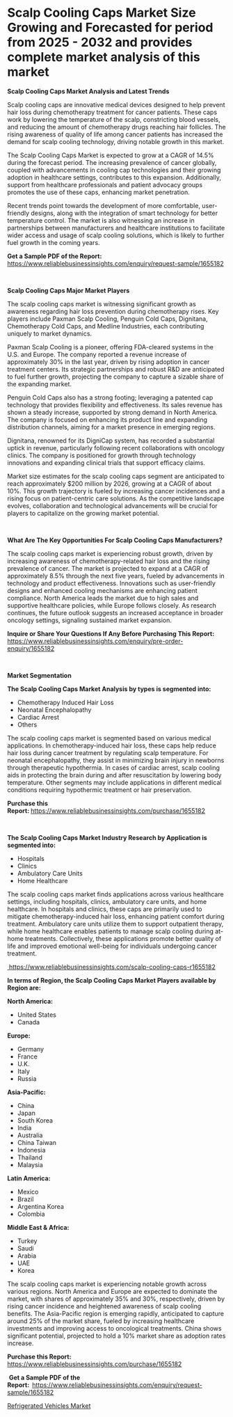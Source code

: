 <p><h1>Scalp Cooling Caps Market Size Growing and Forecasted for period from 2025 - 2032 and provides complete market analysis of this market</h1></p><p><strong>Scalp Cooling Caps Market Analysis and Latest Trends</strong></p>
<p><p>Scalp cooling caps are innovative medical devices designed to help prevent hair loss during chemotherapy treatment for cancer patients. These caps work by lowering the temperature of the scalp, constricting blood vessels, and reducing the amount of chemotherapy drugs reaching hair follicles. The rising awareness of quality of life among cancer patients has increased the demand for scalp cooling technology, driving notable growth in this market.</p><p>The Scalp Cooling Caps Market is expected to grow at a CAGR of 14.5% during the forecast period. The increasing prevalence of cancer globally, coupled with advancements in cooling cap technologies and their growing adoption in healthcare settings, contributes to this expansion. Additionally, support from healthcare professionals and patient advocacy groups promotes the use of these caps, enhancing market penetration.</p><p>Recent trends point towards the development of more comfortable, user-friendly designs, along with the integration of smart technology for better temperature control. The market is also witnessing an increase in partnerships between manufacturers and healthcare institutions to facilitate wider access and usage of scalp cooling solutions, which is likely to further fuel growth in the coming years.</p></p>
<p><strong>Get a Sample PDF of the Report:&nbsp;</strong> <a href="https://www.reliablebusinessinsights.com/enquiry/request-sample/1655182?utm_campaign=3183&utm_medium=2&utm_source=Github&utm_content=ia&utm_term=07032025&utm_id=scalp-cooling-caps">https://www.reliablebusinessinsights.com/enquiry/request-sample/1655182</a></p>
<p>&nbsp;</p>
<p><strong>Scalp Cooling Caps Major Market Players</strong></p>
<p><p>The scalp cooling caps market is witnessing significant growth as awareness regarding hair loss prevention during chemotherapy rises. Key players include Paxman Scalp Cooling, Penguin Cold Caps, Dignitana, Chemotherapy Cold Caps, and Medline Industries, each contributing uniquely to market dynamics.</p><p>Paxman Scalp Cooling is a pioneer, offering FDA-cleared systems in the U.S. and Europe. The company reported a revenue increase of approximately 30% in the last year, driven by rising adoption in cancer treatment centers. Its strategic partnerships and robust R&D are anticipated to fuel further growth, projecting the company to capture a sizable share of the expanding market.</p><p>Penguin Cold Caps also has a strong footing; leveraging a patented cap technology that provides flexibility and effectiveness. Its sales revenue has shown a steady increase, supported by strong demand in North America. The company is focused on enhancing its product line and expanding distribution channels, aiming for a market presence in emerging regions.</p><p>Dignitana, renowned for its DigniCap system, has recorded a substantial uptick in revenue, particularly following recent collaborations with oncology clinics. The company is positioned for growth through technology innovations and expanding clinical trials that support efficacy claims.</p><p>Market size estimates for the scalp cooling caps segment are anticipated to reach approximately $200 million by 2026, growing at a CAGR of about 10%. This growth trajectory is fueled by increasing cancer incidences and a rising focus on patient-centric care solutions. As the competitive landscape evolves, collaboration and technological advancements will be crucial for players to capitalize on the growing market potential.</p></p>
<p>&nbsp;</p>
<p><strong>What Are The Key Opportunities For Scalp Cooling Caps Manufacturers?</strong></p>
<p><p>The scalp cooling caps market is experiencing robust growth, driven by increasing awareness of chemotherapy-related hair loss and the rising prevalence of cancer. The market is projected to expand at a CAGR of approximately 8.5% through the next five years, fueled by advancements in technology and product effectiveness. Innovations such as user-friendly designs and enhanced cooling mechanisms are enhancing patient compliance. North America leads the market due to high sales and supportive healthcare policies, while Europe follows closely. As research continues, the future outlook suggests an increased acceptance in broader oncology settings, signaling sustained market expansion.</p></p>
<p><strong>Inquire or Share Your Questions If Any Before Purchasing This Report:</strong> <a href="https://www.reliablebusinessinsights.com/enquiry/pre-order-enquiry/1655182?utm_campaign=3183&utm_medium=2&utm_source=Github&utm_content=ia&utm_term=07032025&utm_id=scalp-cooling-caps">https://www.reliablebusinessinsights.com/enquiry/pre-order-enquiry/1655182</a></p>
<p>&nbsp;</p>
<p><strong>Market Segmentation</strong></p>
<p><strong>The Scalp Cooling Caps Market Analysis by types is segmented into:</strong></p>
<p><ul><li>Chemotherapy Induced Hair Loss</li><li>Neonatal Encephalopathy</li><li>Cardiac Arrest</li><li>Others</li></ul></p>
<p><p>The scalp cooling caps market is segmented based on various medical applications. In chemotherapy-induced hair loss, these caps help reduce hair loss during cancer treatment by regulating scalp temperature. For neonatal encephalopathy, they assist in minimizing brain injury in newborns through therapeutic hypothermia. In cases of cardiac arrest, scalp cooling aids in protecting the brain during and after resuscitation by lowering body temperature. Other segments may include applications in different medical conditions requiring hypothermic treatment or hair preservation.</p></p>
<p><strong>Purchase this Report:&nbsp;</strong><a href="https://www.reliablebusinessinsights.com/purchase/1655182?utm_campaign=3183&utm_medium=2&utm_source=Github&utm_content=ia&utm_term=07032025&utm_id=scalp-cooling-caps">https://www.reliablebusinessinsights.com/purchase/1655182</a></p>
<p>&nbsp;</p>
<p><strong>The Scalp Cooling Caps Market Industry Research by Application is segmented into:</strong></p>
<p><ul><li>Hospitals</li><li>Clinics</li><li>Ambulatory Care Units</li><li>Home Healthcare</li></ul></p>
<p><p>The scalp cooling caps market finds applications across various healthcare settings, including hospitals, clinics, ambulatory care units, and home healthcare. In hospitals and clinics, these caps are primarily used to mitigate chemotherapy-induced hair loss, enhancing patient comfort during treatment. Ambulatory care units utilize them to support outpatient therapy, while home healthcare enables patients to manage scalp cooling during at-home treatments. Collectively, these applications promote better quality of life and improved emotional well-being for individuals undergoing cancer treatment.</p></p>
<p><a href="https://www.reliablebusinessinsights.com/scalp-cooling-caps-r1655182?utm_campaign=3183&utm_medium=2&utm_source=Github&utm_content=ia&utm_term=07032025&utm_id=scalp-cooling-caps">&nbsp;https://www.reliablebusinessinsights.com/scalp-cooling-caps-r1655182</a></p>
<p><strong>In terms of Region, the Scalp Cooling Caps Market Players available by Region are:</strong></p>
<p>
    <p> <strong> North America: </strong>
        <ul>
            <li>United States</li>
            <li>Canada</li>
        </ul>
        </p> 
    <p> <strong> Europe: </strong>
        <ul>
            <li>Germany</li>
            <li>France</li>
            <li>U.K.</li>
            <li>Italy</li>
            <li>Russia</li>
        </ul>
        </p> 
    <p> <strong> Asia-Pacific: </strong>
        <ul>
            <li>China</li>
            <li>Japan</li>
            <li>South Korea</li>
            <li>India</li>
            <li>Australia</li>
            <li>China Taiwan</li>
            <li>Indonesia</li>
            <li>Thailand</li>
            <li>Malaysia</li>
        </ul>
        </p> 
    <p> <strong> Latin America: </strong>
        <ul>
            <li>Mexico</li>
            <li>Brazil</li>
            <li>Argentina Korea</li>
            <li>Colombia</li>
        </ul>
        </p> 
    <p> <strong> Middle East & Africa: </strong>
        <ul>
            <li>Turkey</li>
            <li>Saudi</li>
            <li>Arabia</li>
            <li>UAE</li>
            <li>Korea</li>
        </ul>
    </p>
    </p>
<p><p>The scalp cooling caps market is experiencing notable growth across various regions. North America and Europe are expected to dominate the market, with shares of approximately 35% and 30%, respectively, driven by rising cancer incidence and heightened awareness of scalp cooling benefits. The Asia-Pacific region is emerging rapidly, anticipated to capture around 25% of the market share, fueled by increasing healthcare investments and improving access to oncological treatments. China shows significant potential, projected to hold a 10% market share as adoption rates increase.</p></p>
<p><strong>Purchase this Report: </strong><a href="https://www.reliablebusinessinsights.com/purchase/1655182?utm_campaign=3183&utm_medium=2&utm_source=Github&utm_content=ia&utm_term=07032025&utm_id=scalp-cooling-caps">https://www.reliablebusinessinsights.com/purchase/1655182</a></p>
<p>&nbsp;<strong>Get a Sample PDF of the Report:&nbsp;&nbsp;</strong><a href="https://www.reliablebusinessinsights.com/enquiry/request-sample/1655182?utm_campaign=3183&utm_medium=2&utm_source=Github&utm_content=ia&utm_term=07032025&utm_id=scalp-cooling-caps">https://www.reliablebusinessinsights.com/enquiry/request-sample/1655182</a></p>
<p><strong></strong></p>
<p><p><a href="https://github.com/miottaredlin79/Market-Research-Report-List-1/blob/main/refrigerated-vehicles-market.md?utm_campaign=3183&utm_medium=2&utm_source=Github&utm_content=ia&utm_term=07032025&utm_id=scalp-cooling-caps">Refrigerated Vehicles Market</a></p></p>